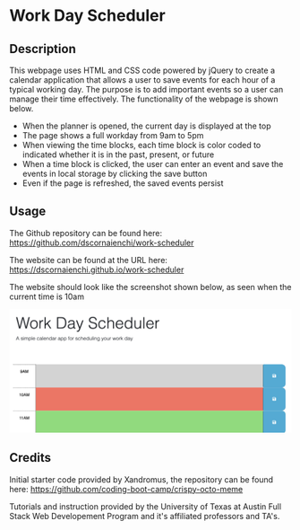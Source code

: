 # Work Day Scheduler

## Description

This webpage uses HTML and CSS code powered by jQuery to create a calendar application that allows a user to save events for each hour of a typical working day. The purpose is to add important events so a user can manage their time effectively. The functionality of the webpage is shown below. 

* When the planner is opened, the current day is displayed at the top 
* The page shows a full workday from 9am to 5pm
* When viewing the time blocks, each time block is color coded to indicated whether it is in the past, present, or future
* When a time block is clicked, the user can enter an event and save the events in local storage by clicking the save button
* Even if the page is refreshed, the saved events persist

## Usage

The Github repository can be found here: https://github.com/dscornaienchi/work-scheduler

The website can be found at the URL here: https://dscornaienchi.github.io/work-scheduler

The website should look like the screenshot shown below, as seen when the current time is 10am

<img src="./Assets/Images/Website Screenshot.jpg" alt="Website Screenshot">

## Credits

Initial starter code provided by Xandromus, the repository can be found here: https://github.com/coding-boot-camp/crispy-octo-meme

Tutorials and instruction provided by the University of Texas at Austin Full Stack Web Developement Program and it's affiliated professors and TA's. 